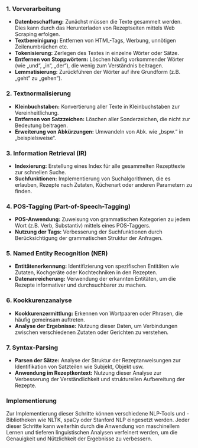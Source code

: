 ### 1. Vorverarbeitung
- **Datenbeschaffung:** Zunächst müssen die Texte gesammelt werden. Dies kann durch das Herunterladen von Rezeptseiten mittels Web Scraping erfolgen.
- **Textbereinigung:** Entfernen von HTML-Tags, Werbung, unnötigen Zeilenumbrüchen etc.
- **Tokenisierung:** Zerlegen des Textes in einzelne Wörter oder Sätze.
- **Entfernen von Stoppwörtern:** Löschen häufig vorkommender Wörter (wie „und“, „in“, „der“), die wenig zum Verständnis beitragen.
- **Lemmatisierung:** Zurückführen der Wörter auf ihre Grundform (z.B. „geht“ zu „gehen“).

### 2. Textnormalisierung
- **Kleinbuchstaben:** Konvertierung aller Texte in Kleinbuchstaben zur Vereinheitlichung.
- **Entfernen von Satzzeichen:** Löschen aller Sonderzeichen, die nicht zur Bedeutung beitragen.
- **Erweiterung von Abkürzungen:** Umwandeln von Abk. wie „bspw.“ in „beispielsweise“.

### 3. Information Retrieval (IR)
- **Indexierung:** Erstellung eines Index für alle gesammelten Rezepttexte zur schnellen Suche.
- **Suchfunktionen:** Implementierung von Suchalgorithmen, die es erlauben, Rezepte nach Zutaten, Küchenart oder anderen Parametern zu finden.

### 4. POS-Tagging (Part-of-Speech-Tagging)
- **POS-Anwendung:** Zuweisung von grammatischen Kategorien zu jedem Wort (z.B. Verb, Substantiv) mittels eines POS-Taggers.
- **Nutzung der Tags:** Verbesserung der Suchfunktionen durch Berücksichtigung der grammatischen Struktur der Anfragen.

### 5. Named Entity Recognition (NER)
- **Entitätenerkennung:** Identifizierung von spezifischen Entitäten wie Zutaten, Kochgeräte oder Kochtechniken in den Rezepten.
- **Datenanreicherung:** Verwendung der erkannten Entitäten, um die Rezepte informativer und durchsuchbarer zu machen.

### 6. Kookkurenzanalyse
- **Kookkurenzermittlung:** Erkennen von Wortpaaren oder Phrasen, die häufig gemeinsam auftreten.
- **Analyse der Ergebnisse:** Nutzung dieser Daten, um Verbindungen zwischen verschiedenen Zutaten oder Gerichten zu verstehen.

### 7. Syntax-Parsing
- **Parsen der Sätze:** Analyse der Struktur der Rezeptanweisungen zur Identifikation von Satzteilen wie Subjekt, Objekt usw.
- **Anwendung im Rezeptkontext:** Nutzung dieser Analyse zur Verbesserung der Verständlichkeit und strukturellen Aufbereitung der Rezepte.

### Implementierung
Zur Implementierung dieser Schritte können verschiedene NLP-Tools und -Bibliotheken wie NLTK, spaCy oder Stanford NLP eingesetzt werden. Jeder dieser Schritte kann weiterhin durch die Anwendung von maschinellem Lernen und tieferen linguistischen Analysen verfeinert werden, um die Genauigkeit und Nützlichkeit der Ergebnisse zu verbessern.